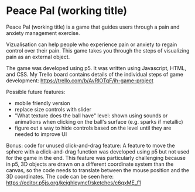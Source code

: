 # Peace Pal (working title)

Peace Pal (working title) is a game that guides users through a pain and anxiety management exercise.

Vizualisation can help people who experience pain or anxiety to regain control over their pain.
This game takes you through the steps of visualizing pain as an external object.

The game was developed using p5. It was written using Javascript, HTML, and CSS.
My Trello board contains details of the individual steps of game development: https://trello.com/b/AvRlOTqF/ih-game-project

Possible future features:
- mobile friendly version
- replace size controls with slider
- "What texture does the ball have" level: shown using sounds or animations when clicking on the ball's surface (e.g. sparks if metallic)
- figure out a way to hide controls based on the level until they are needed to improve UI

Bonus: code for unused click-and-drag feature:
A feature to move the sphere with a click-and-drag function was developed using p5 but not used for the game in the end. This feature was particularly challenging because in p5, 3D objects are drawn on a different coordinate system than the canvas, so the code needs to translate between the mouse position and the 3D coordinates.
The code can be seen here: https://editor.p5js.org/keighleymcf/sketches/c6qxME_f1


